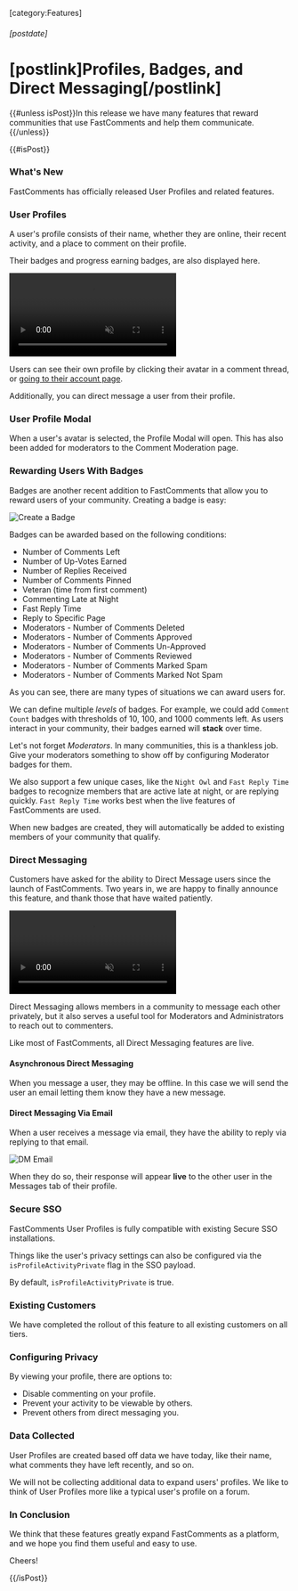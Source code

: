 [category:Features]

###### [postdate]

# [postlink]Profiles, Badges, and Direct Messaging[/postlink]

{{#unless isPost}}In this release we have many features that reward communities that use FastComments and help them communicate.{{/unless}}

{{#isPost}}

### What's New
FastComments has officially released User Profiles and related features.

### User Profiles

A user's profile consists of their name, whether they are online, their recent activity, and a place to comment on their profile.

Their badges and progress earning badges, are also displayed here.

<div class="text-center">
    <video src="/images/profile.webm" autoplay loop muted alt="FastComments User Profile" title="FastComments User Profile"></video>
</div>

Users can see their own profile by clicking their avatar in a comment thread, or [going to their account page](https://fastcomments.com/auth/my-account).

Additionally, you can direct message a user from their profile.

### User Profile Modal
When a user's avatar is selected, the Profile Modal will open. This has also been added for moderators to the Comment Moderation page.

### Rewarding Users With Badges

Badges are another recent addition to FastComments that allow you to reward users of your community. Creating a badge is easy:

<div class="text-center">
    <img src="/images/create-badge.png" alt="Create a Badge" title="Create a Badge" />
</div>

Badges can be awarded based on the following conditions:

- Number of Comments Left
- Number of Up-Votes Earned
- Number of Replies Received
- Number of Comments Pinned
- Veteran (time from first comment)
- Commenting Late at Night
- Fast Reply Time
- Reply to Specific Page
- Moderators - Number of Comments Deleted
- Moderators - Number of Comments Approved
- Moderators - Number of Comments Un-Approved
- Moderators - Number of Comments Reviewed
- Moderators - Number of Comments Marked Spam
- Moderators - Number of Comments Marked Not Spam

As you can see, there are many types of situations we can award users for.

We can define multiple *levels* of badges. For example, we could add `Comment Count` badges with thresholds of 10, 100, and 1000 comments left. As users
interact in your community, their badges earned will **stack** over time.

Let's not forget *Moderators*. In many communities, this is a thankless job. Give your moderators something to show off by configuring Moderator badges for them.

We also support a few unique cases, like the `Night Owl` and `Fast Reply Time` badges to recognize members that are active late at night, or are replying
quickly. `Fast Reply Time` works best when the live features of FastComments are used.

When new badges are created, they will automatically be added to existing members of your community that qualify.

### Direct Messaging

Customers have asked for the ability to Direct Message users since the launch of FastComments. Two years in, we are happy to finally announce this feature, and thank
those that have waited patiently.

<div class="text-center">
    <video src="/images/dm-example.webm" autoplay loop muted alt="FastComments Direct Messaging" title="FastComments Direct Messaging"></video>
</div>

Direct Messaging allows members in a community to message each other privately, but it also serves a useful tool for Moderators and Administrators to reach out to commenters.

Like most of FastComments, all Direct Messaging features are live.

#### Asynchronous Direct Messaging

When you message a user, they may be offline. In this case we will send the user an email letting them know they have a new message.

#### Direct Messaging Via Email

When a user receives a message via email, they have the ability to reply via replying to that email.

<div class="text-center">
    <img src="/images/email-dm.png" alt="DM Email" title="DM Email" />
</div>

When they do so, their response will appear **live** to the other user in the Messages tab of their profile.

### Secure SSO

FastComments User Profiles is fully compatible with existing Secure SSO installations.

Things like the user's privacy settings can also be configured via the `isProfileActivityPrivate` flag in the SSO payload.

By default, `isProfileActivityPrivate` is true.

### Existing Customers

We have completed the rollout of this feature to all existing customers on all tiers.

### Configuring Privacy

By viewing your profile, there are options to:

- Disable commenting on your profile.
- Prevent your activity to be viewable by others.
- Prevent others from direct messaging you.

### Data Collected

User Profiles are created based off data we have today, like their name, what comments they have left recently, and so on.

We will not be collecting additional data to expand users' profiles. We like to think of User Profiles more like a typical user's profile on a forum.

### In Conclusion

We think that these features greatly expand FastComments as a platform, and we hope you find them useful and easy to use.

Cheers!

{{/isPost}}

